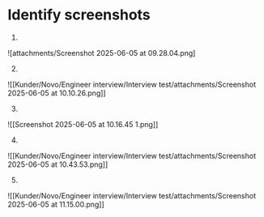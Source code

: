 # Identify screenshots
1. 
![attachments/Screenshot 2025-06-05 at 09.28.04.png]

2. 
![[Kunder/Novo/Engineer interview/Interview test/attachments/Screenshot 2025-06-05 at 10.10.26.png]]

3. 
![[Screenshot 2025-06-05 at 10.16.45 1.png]]

4. 
![[Kunder/Novo/Engineer interview/Interview test/attachments/Screenshot 2025-06-05 at 10.43.53.png]]

5. 
![[Kunder/Novo/Engineer interview/Interview test/attachments/Screenshot 2025-06-05 at 11.15.00.png]]
